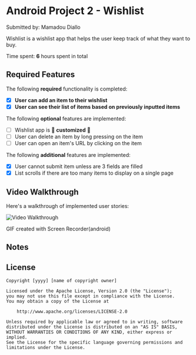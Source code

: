 # Android Project 2 - Wishlist

Submitted by: Mamadou Diallo 

Wishlist is a wishlist app that helps the user keep track of what they want to buy.

Time spent: **6** hours spent in total

## Required Features

The following **required** functionality is completed:

- [x] **User can add an item to their wishlist**
- [x] **User can see their list of items based on previously inputted items**

The following **optional** features are implemented:

- [ ] Wishlist app is 🎨 **customized** 🎨
- [ ] User can delete an item by long pressing on the item
- [ ] User can open an item's URL by clicking on the item

The following **additional** features are implemented:

- [x] User cannot submit item unless are 3 fields are filled
- [x] List scrolls if there are too many items to display on a single page

## Video Walkthrough

Here's a walkthrough of implemented user stories:

<img src='https://i.imgur.com/md336K7.gif' title='Video Walkthrough' width='' alt='Video Walkthrough' />

GIF created with Screen Recorder(android)  

## Notes


## License

    Copyright [yyyy] [name of copyright owner]

    Licensed under the Apache License, Version 2.0 (the "License");
    you may not use this file except in compliance with the License.
    You may obtain a copy of the License at

        http://www.apache.org/licenses/LICENSE-2.0

    Unless required by applicable law or agreed to in writing, software
    distributed under the License is distributed on an "AS IS" BASIS,
    WITHOUT WARRANTIES OR CONDITIONS OF ANY KIND, either express or implied.
    See the License for the specific language governing permissions and
    limitations under the License.
